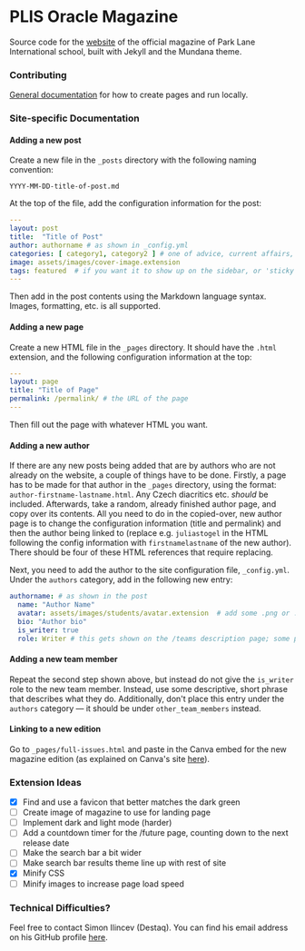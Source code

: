 # PLIS Oracle Magazine

Source code for the [website](https://wowthemesnet.github.io/mundana-theme-jekyll/) of the official magazine of Park Lane International school, built with Jekyll and the Mundana theme.

### Contributing

[General documentation](https://bootstrapstarter.com/mundana-theme-jekyll/) for how to create pages and run locally.

### Site-specific Documentation

#### Adding a new post

Create a new file in the `_posts` directory with the following naming convention:

`YYYY-MM-DD-title-of-post.md`

At the top of the file, add the configuration information for the post:

```yaml
---
layout: post
title:  "Title of Post"
author: authorname # as shown in _config.yml
categories: [ category1, category2 ] # one of advice, current affairs, and entertainment
image: assets/images/cover-image.extension
tags: featured  # if you want it to show up on the sidebar, or 'sticky' to be the main post on the page
---
```

Then add in the post contents using the Markdown language syntax. Images, formatting, etc. is all supported.

#### Adding a new page

Create a new HTML file in the `_pages` directory. It should have the `.html` extension, and the following configuration information at the top:

```yaml
---
layout: page
title: "Title of Page"
permalink: /permalink/ # the URL of the page
---
```

Then fill out the page with whatever HTML you want.

#### Adding a new author

If there are any new posts being added that are by authors who are not already on the website, a couple of things have to be done. Firstly, a page has to be made for that author in the `_pages` directory, using the format: `author-firstname-lastname.html`. Any Czech diacritics etc. *should* be included. Afterwards, take a random, already finished author page, and copy over its contents. All you need to do in the copied-over, new author page is to change the configuration information (title and permalink) and then the author being linked to (replace e.g. `juliastogel` in the HTML following the config information with `firstnamelastname` of the new author). There should be four of these HTML references that require replacing.

Next, you need to add the author to the site configuration file, `_config.yml`. Under the `authors` category, add in the following new entry:

```yaml
authorname: # as shown in the post
  name: "Author Name"
  avatar: assets/images/students/avatar.extension  # add some .png or .jpg file to the assets/images/students directory
  bio: "Author bio"
  is_writer: true
  role: Writer # this gets shown on the /teams description page; some people are writers but called 'Founder' for example
```

#### Adding a new team member

Repeat the second step shown above, but instead do not give the `is_writer` role to the new team member. Instead, use some descriptive, short phrase that describes what they do. Additionally, don't place this entry under the `authors` category — it should be under `other_team_members` instead.

#### Linking to a new edition

Go to `_pages/full-issues.html` and paste in the Canva embed for the new magazine edition (as explained on Canva's site [here](https://www.canva.com/embeds/)).

### Extension Ideas
- [x] Find and use a favicon that better matches the dark green
- [ ] Create image of magazine to use for landing page
- [ ] Implement dark and light mode (harder)
- [ ] Add a countdown timer for the /future page, counting down to the next release date
- [ ] Make the search bar a bit wider
- [ ] Make search bar results theme line up with rest of site
- [x] Minify CSS
- [ ] Minify images to increase page load speed

### Technical Difficulties?

Feel free to contact Simon Ilincev (Destaq). You can find his email address on his GitHub profile [here](https://github.com/Destaq).
